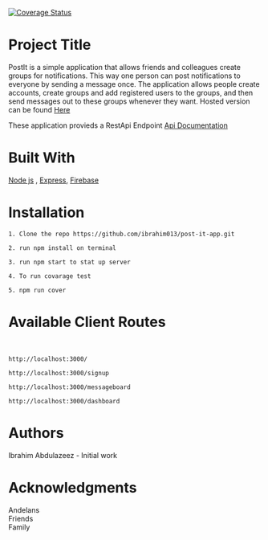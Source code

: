 [![Coverage Status](https://coveralls.io/repos/github/ibrahim013/post-it-app/badge.svg)](https://coveralls.io/github/ibrahim013/post-it-app)

<h1>Project Title</h1>

PostIt is a simple application that allows friends and colleagues create groups for notifications. This way one person can post notifications to everyone by sending a message once. The application allows people create accounts, create groups and add registered users to the groups, and then send messages out to these groups whenever they want.
Hosted version can be found [Here](https://post-it-app.herokuapp.com/)

These application provieds a RestApi Endpoint [Api Documentation](https://github.com/ibrahim013/post-it-app/blob/developmain/server/Readme.md)

<h1>Built With</h1>

[Node js](https://nodejs.org) , [Express](https://expressjs.com/), [Firebase](https://firebase.google.com/)
 

<h1>Installation</h1>

```
1. Clone the repo https://github.com/ibrahim013/post-it-app.git

2. run npm install on terminal

3. run npm start to stat up server

4. To run covarage test 

5. npm run cover
```

<h1>Available Client Routes</h1><br/>

```
http://localhost:3000/ 

http://localhost:3000/signup

http://localhost:3000/messageboard 

http://localhost:3000/dashboard 
```

<h1>Authors</h1>

Ibrahim Abdulazeez - Initial work

<h1>Acknowledgments</h1>

Andelans<br/>
Friends<br/>
Family
